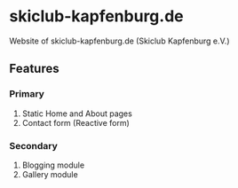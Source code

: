 # skiclub-kapfenburg.de
Website of skiclub-kapfenburg.de (Skiclub Kapfenburg e.V.)

## Features

### Primary
1. Static Home and About pages
2. Contact form (Reactive form)


### Secondary
1. Blogging module
2. Gallery module

